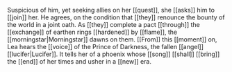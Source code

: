 Suspicious of him, yet seeking allies on her [[quest]], she [[asks]] him to [[join]] her. He agrees, on the condition that [[they]] renounce the bounty of the world in a joint oath. As [[they]] complete a pact [[through]] the [[exchange]] of earthen rings [[hardened]] by [[flame]], the [[morningstar|Morningstar]] dawns on them. [[From]] this [[moment]] on, Lea hears the [[voice]] of the Prince of Darkness, the fallen [[angel]] [[lucifer|Lucifer]]. It tells her of a phoenix whose [[song]] [[shall]] [[bring]] the [[end]] of her times and usher in a [[new]] era.